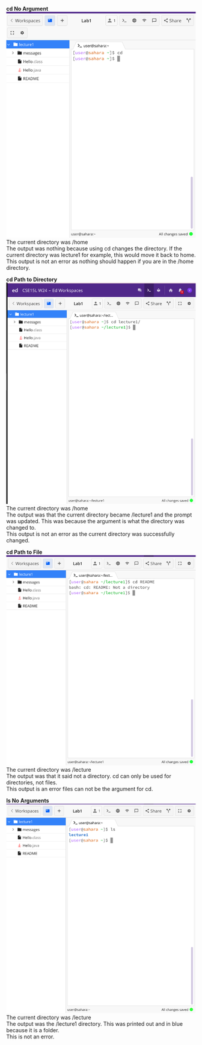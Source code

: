 **cd No Argument**
![Image](SC1.png)
The current directory was /home <br/>
The output was nothing because using cd changes the directory. If the current directory was lecture1 for example, this would move it back to home. <br/>
This output is not an error as nothing should happen if you are in the /home directory. <br/>

**cd Path to Directory**
![Image](SC2.png)
The current directory was /home <br/>
The output was that the current directory became /lecture1 and the prompt was updated. This was because the argument is what the directory was changed to. <br/>
This output is not an error as the current directory was successfully changed. <br/>

**cd Path to File**
![Image](SC3.png)
The current directory was /lecture <br/>
The output was that it said not a directory. cd can only be used for directories, not files.<br/>
This output is an error files can not be the argument for cd. <br/>

**ls No Arguments**
![Image](SC4.png)
The current directory was /lecture <br/>
The output was the /lecture1 directory. This was printed out and in blue because it is a folder. <br/>
This is not an error. <br/>
